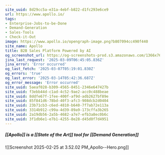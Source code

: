 ```yaml
---
site_uuid: 8d29cc5a-e31a-4ebf-b822-d1fc293e6ce9
url: https://www.apollo.io/
tags:
- Enterprise-Jobs-to-be-Done
- Demand-Generation
- Sales-Tools
- Check-it-Out
image: https://www.apollo.io/opengraph-image.png?b807094cc490f440
site_name: Apollo
title: B2B Sales Platform Powered by AI
og_screenshot_url: https://og-screenshots-prod.s3.amazonaws.com/1366x768/80/false/bde0eb873668124727181f252efb9381732e8c5c61572d76a7742b46ad0cf1bf.jpeg
jina_last_request: '2025-03-09T06:45:05.836Z'
jina_error: 'Error occurred'
og_last_fetch: '2025-03-07T05:19:01.830Z'
og_errors: 'true'
og_last_error: '2025-03-14T05:42:36.687Z'
og_error_message: 'Error occurred'
site_uuid: 5aeaf028-b309-4565-8451-2346e647427b
site_uuid: f3ebb44d-c1ad-4c52-9ae2-acc0c488beae
site_uuid: 8ddfe67f-1fee-400f-af9d-adb2627bf89e
site_uuid: 85f841d6-78bd-40f3-afc3-908dcb2d0404
site_uuid: 23b71cb3-c6ed-4810-b640-7f7ab72e113a
site_uuid: 3314b912-c99a-4d39-89a9-173cffa3b265
site_uuid: 2a19db56-2a5b-4682-a7e7-efb3a8ec0b6c
site_uuid: 3f1db6e1-e7b1-4255-8e28-d45d0f7d4951
---
```

##### [[Apollo]] is a [[State of the Art]] tool for [[Demand Generation]]
![[Screenshot 2025-02-25 at 3.52.02 PM_Apollo--Hero.png]]
